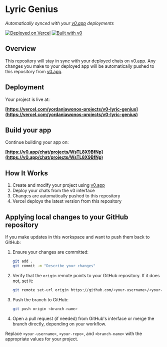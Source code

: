 # Lyric Genius

*Automatically synced with your [v0.app](https://v0.app) deployments*

[![Deployed on Vercel](https://img.shields.io/badge/Deployed%20on-Vercel-black?style=for-the-badge&logo=vercel)](https://vercel.com/yordaniawonos-projects/v0-lyric-genius)
[![Built with v0](https://img.shields.io/badge/Built%20with-v0.app-black?style=for-the-badge)](https://v0.app/chat/projects/WsTL8X9BfNp)

## Overview

This repository will stay in sync with your deployed chats on [v0.app](https://v0.app).
Any changes you make to your deployed app will be automatically pushed to this repository from [v0.app](https://v0.app).

## Deployment

Your project is live at:

**[https://vercel.com/yordaniawonos-projects/v0-lyric-genius](https://vercel.com/yordaniawonos-projects/v0-lyric-genius)**

## Build your app

Continue building your app on:

**[https://v0.app/chat/projects/WsTL8X9BfNp](https://v0.app/chat/projects/WsTL8X9BfNp)**

## How It Works

1. Create and modify your project using [v0.app](https://v0.app)
2. Deploy your chats from the v0 interface
3. Changes are automatically pushed to this repository
4. Vercel deploys the latest version from this repository

## Applying local changes to your GitHub repository

If you make updates in this workspace and want to push them back to GitHub:

1. Ensure your changes are committed:
   ```bash
   git add .
   git commit -m "Describe your changes"
   ```
2. Verify that the `origin` remote points to your GitHub repository. If it does not, set it:
   ```bash
   git remote set-url origin https://github.com/<your-username>/<your-repo>.git
   ```
3. Push the branch to GitHub:
   ```bash
   git push origin <branch-name>
   ```
4. Open a pull request (if needed) from GitHub's interface or merge the branch directly, depending on your workflow.

Replace `<your-username>`, `<your-repo>`, and `<branch-name>` with the appropriate values for your project.
